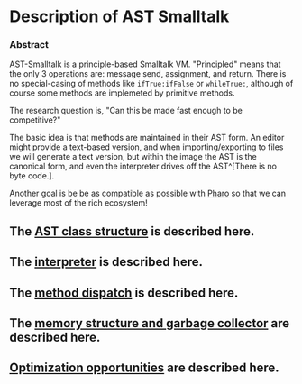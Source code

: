 # Description of AST Smalltalk
### Abstract
AST-Smalltalk is a principle-based Smalltalk VM. "Principled" means that the only 3 operations are: message send, assignment, and return. There is no special-casing of methods like `ifTrue:ifFalse` or `whileTrue:`, although of course some methods are implemeted by primitive methods.

The research question is, "Can this be made fast enough to be competitive?"

The basic idea is that methods are maintained in their AST form. An editor might provide a text-based version, and when importing/exporting to files we will generate a text version, but within the image the AST is the canonical form, and even the interpreter drives off the AST^[There is no byte code.].

Another goal is be be as compatible as possible with [Pharo](https://pharo.org) so that we can leverage most of the rich ecosystem!

## The [AST class structure](AST_Classes) is described here.

## The [interpreter](Interpreter.md) is described here.

## The [method dispatch](Method_dispatch) is described here.

## The [memory structure and garbage collector](Memory_structure-Garbage_collector) are described here.

## [Optimization opportunities](Optimizations.md) are described here.
